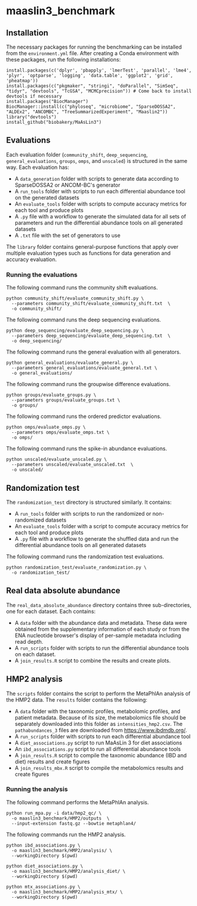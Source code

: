 # maaslin3_benchmark

## Installation

The necessary packages for running the benchmarking can be installed from the `environment.yml` file. After creating a Conda environment with these packages, run the following installations:

```
install.packages(c('dplyr', 'pbapply', 'lmerTest', 'parallel', 'lme4', 'plyr', 'optparse', 'logging', 'data.table', 'ggplot2', 'grid', 'pheatmap'))
install.packages(c("pkgmaker", "stringi", "doParallel", "SimSeq", "tidyr", "devtools", "TcGSA", "MCMCprecision")) # Come back to install devtools if necessary
install.packages("BiocManager")
BiocManager::install(c("phyloseq", "microbiome", "SparseDOSSA2", "ALDEx2", "ANCOMBC", "TreeSummarizedExperiment", "Maaslin2"))
library("devtools")
install_github("biobakery/MaAsLin3")
```

## Evaluations

Each evaluation folder (`community_shift`, `deep_sequencing`, `general_evaluations`, `groups`, `omps`, and `unscaled`) is structured in the same way. Each evaluation has:
- A `data_generation` folder with scripts to generate data according to SparseDOSSA2 or ANCOM-BC's generator
- A `run_tools` folder with scripts to run each differential abundance tool on the generated datasets
- An `evaluate_tools` folder with scripts to compute accuracy metrics for each tool and produce plots
- A `.py` file with a workflow to generate the simulated data for all sets of parameters and run the differential abundance tools on all generated datasets
- A `.txt` file with the set of generators to use

The `library` folder contains general-purpose functions that apply over multiple evaluation types such as functions for data generation and accuracy evaluation.

### Running the evaluations

The following command runs the community shift evaluations.
```
python community_shift/evaluate_community_shift.py \
  --parameters community_shift/evaluate_community_shift.txt  \
  -o community_shift/
```

The following command runs the deep sequencing evaluations.
```
python deep_sequencing/evaluate_deep_sequencing.py \
  --parameters deep_sequencing/evaluate_deep_sequencing.txt  \
  -o deep_sequencing/
```

The following command runs the general evaluation with all generators.
```
python general_evaluations/evaluate_general.py \
  --parameters general_evaluations/evaluate_general.txt \
  -o general_evaluations/
```

The following command runs the groupwise difference evaluations.
```
python groups/evaluate_groups.py \
  --parameters groups/evaluate_groups.txt \
  -o groups/
```

The following command runs the ordered predictor evaluations.
```
python omps/evaluate_omps.py \
  --parameters omps/evaluate_omps.txt \
  -o omps/
```

The following command runs the spike-in abundance evaluations.
```
python unscaled/evaluate_unscaled.py \
  --parameters unscaled/evaluate_unscaled.txt  \
  -o unscaled/
```

## Randomization test

The `randomization_test` directory is structured similarly. It contains:
- A `run_tools` folder with scripts to run the randomized or non-randomized datasets
- An `evaluate_tools` folder with a script to compute accuracy metrics for each tool and produce plots
- A `.py` file with a workflow to generate the shuffled data and run the differential abundance tools on all generated datasets

The following command runs the randomization test evaluations.
```
python randomization_test/evaluate_randomization.py \
  -o randomization_test/
```

## Real data absolute abundance

The `real_data_absolute_abundance` directory contains three sub-directories, one for each dataset. Each contains:
- A `data` folder with the abundance data and metadata. These data were obtained from the supplementary information of each study or from the ENA nucleotide browser's display of per-sample metadata including read depth.
- A `run_scripts` folder with scripts to run the differential abundance tools on each dataset.
- A `join_results.R` script to combine the results and create plots.

## HMP2 analysis

The `scripts` folder contains the script to perform the MetaPhlAn analysis of the HMP2 data. The `results` folder contains the following:
- A `data` folder with the taxonomic profiles, metabolomic profiles, and patient metadata. Because of its size, the metabolomics file should be separately downloaded into this folder as `intensities_hmp2.csv`. The `pathabundances_3` files are downloaded from https://www.ibdmdb.org/.
- A `run_scripts` folder with scripts to run each differential abundance tool
- A `diet_associations.py` script to run MaAsLin 3 for diet associations
- An `ibd_associations.py` script to run all differential abundance tools
- A `join_results.R` script to compile the taxonomic abundance (IBD and diet) results and create figures
- A `join_results_mbx.R` script to compile the metabolomics results and create figures

### Running the analysis

The following command performs the MetaPhlAn analysis.
```
python run_mpa.py -i data/hmp2_qc/ \
  -o maaslin3_benchmark/HMP2/outputs  \
  --input-extension fastq.gz --bowtie metaphlan4/
```

The following commands run the HMP2 analysis.
```
python ibd_associations.py \
  -o maaslin3_benchmark/HMP2/analysis/ \
  --workingDirectory $(pwd)

python diet_associations.py \
  -o maaslin3_benchmark/HMP2/analysis_diet/ \
  --workingDirectory $(pwd)
  
python mtx_associations.py \
  -o maaslin3_benchmark/HMP2/analysis_mtx/ \
  --workingDirectory $(pwd)
```
